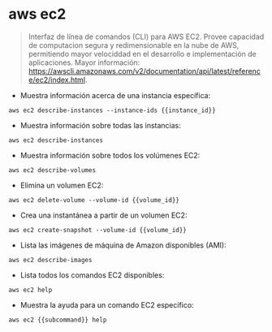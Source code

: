 # aws ec2

> Interfaz de línea de comandos (CLI) para AWS EC2.
> Provee capacidad de computacion segura y redimensionable en la nube de AWS, permitiendo mayor velociddad en el desarrollo e implementación de aplicaciones.
> Mayor información: <https://awscli.amazonaws.com/v2/documentation/api/latest/reference/ec2/index.html>.

- Muestra información acerca de una instancia específica:

`aws ec2 describe-instances --instance-ids {{instance_id}}`

- Muestra información sobre todas las instancias:

`aws ec2 describe-instances`

- Muestra información sobre todos los volúmenes EC2:

`aws ec2 describe-volumes`

- Elimina un volumen EC2:

`aws ec2 delete-volume --volume-id {{volume_id}}`

- Crea una instantánea a partir de un volumen EC2:

`aws ec2 create-snapshot --volume-id {{volume_id}}`

- Lista las imágenes de máquina de Amazon disponibles (AMI):

`aws ec2 describe-images`

- Lista todos los comandos EC2 disponibles:

`aws ec2 help`

- Muestra la ayuda para un comando EC2 específico:

`aws ec2 {{subcommand}} help`

